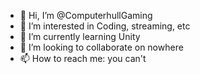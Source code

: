 - 👋 Hi, I’m @ComputerhullGaming
- 👀 I’m interested in Coding, streaming, etc
- 🌱 I’m currently learning Unity
- 💞️ I’m looking to collaborate on nowhere
- 📫 How to reach me: you can't

<!---
ComputerhullGaming/ComputerhullGaming is a ✨ special ✨ repository because its `README.md` (this file) appears on your GitHub profile.
You can click the Preview link to take a look at your changes.
--->
